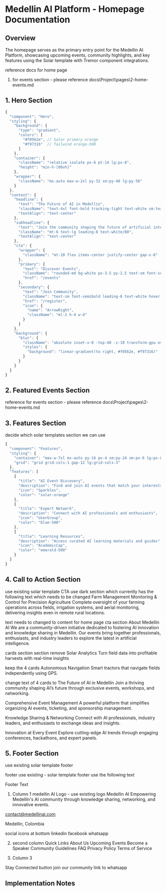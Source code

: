 # Medellin AI Platform - Homepage Documentation

## Overview
The homepage serves as the primary entry point for the Medellin AI Platform, showcasing upcoming events, community highlights, and key features using the Solar template with Tremor component integrations.

reference docs for home page 
1. for events section - please reference docs\Project\pages\2-home-events.md


## 1. Hero Section
```typescript
{
  "component": "Hero",
  "styling": {
    "background": {
      "type": "gradient",
      "colors": [
        "#f0562e", // Solar primary orange
        "#f97316"  // Tailwind orange-500
      ]
    },
    "container": {
      "className": "relative isolate px-6 pt-14 lg:px-8",
      "height": "min-h-[80vh]"
    },
    "wrapper": {
      "className": "mx-auto max-w-2xl py-32 sm:py-48 lg:py-56"
    }
  },
  "content": {
    "headline": {
      "text": "The Future of AI in Medellín",
      "className": "text-4xl font-bold tracking-tight text-white sm:text-6xl",
      "textAlign": "text-center"
    },
    "subheadline": {
      "text": "Join the community shaping the future of artificial intelligence",
      "className": "mt-6 text-lg leading-8 text-white/80",
      "textAlign": "text-center"
    },
    "cta": {
      "wrapper": {
        "className": "mt-10 flex items-center justify-center gap-x-6"
      },
      "primary": {
        "text": "Discover Events",
        "className": "rounded-md bg-white px-3.5 py-2.5 text-sm font-semibold text-solar-orange shadow-sm hover:bg-white/90 focus-visible:outline focus-visible:outline-2 focus-visible:outline-offset-2 focus-visible:outline-white",
        "href": "/events"
      },
      "secondary": {
        "text": "Join Community",
        "className": "text-sm font-semibold leading-6 text-white hover:text-white/80",
        "href": "/register",
        "icon": {
          "name": "ArrowRight",
          "className": "ml-2 h-4 w-4"
        }
      }
    },
    "background": {
      "blur": {
        "className": "absolute inset-x-0 -top-40 -z-10 transform-gpu overflow-hidden blur-3xl sm:-top-80",
        "styles": {
          "background": "linear-gradient(to right, #f0562e, #f97316)"
        }
      }
    }
  }
}
```

## 2. Featured Events Section
reference for events section - please reference docs\Project\pages\2-home-events.md


## 3. Features Section
decide which solar templates section  we can use 
```typescript
{
  "component": "Features",
  "styling": {
    "container": "max-w-7xl mx-auto py-16 px-4 sm:py-24 sm:px-6 lg:px-8",
    "grid": "grid grid-cols-1 gap-12 lg:grid-cols-3"
  },
  "features": [
    {
      "title": "AI Event Discovery",
      "description": "Find and join AI events that match your interests",
      "icon": "Sparkles",
      "color": "solar-orange"
    },
    {
      "title": "Expert Network",
      "description": "Connect with AI professionals and enthusiasts",
      "icon": "UserGroup",
      "color": "blue-500"
    },
    {
      "title": "Learning Resources",
      "description": "Access curated AI learning materials and guides",
      "icon": "AcademicCap",
      "color": "emerald-500"
    }
  ]
}
```




## 4. Call to Action Section


use existing solar template CTA use dark section 
which currently has the following text which needs to be changed
Farm Management
Monitoring & Control for Precision Agriculture
Complete oversight of your farming operations across fields, irrigation systems, and aerial monitoring, delivering insights even in remote rural locations.

text needs to changed to 
content for home page cta section
About Medellin AI
We are a community-driven initiative dedicated to fostering AI innovation and knowledge sharing in Medellín. Our events bring together professionals, enthusiasts, and industry leaders to explore the latest in artificial intelligence.


cards section 
section
remove
Solar Analytics
Turn field data into profitable harvests with real-time insights

keep the 4 cards
Autonomous Navigation
Smart tractors that navigate fields independently using GPS.

change text of 4 cards to
The Future of AI in Medellín
Join a thriving community shaping AI’s future through exclusive events, workshops, and networking.

Comprehensive Event Management
A powerful platform that simplifies organizing AI events, ticketing, and sponsorship management.

Knowledge Sharing & Networking
Connect with AI professionals, industry leaders, and enthusiasts to exchange ideas and insights.

Innovation at Every Event
Explore cutting-edge AI trends through engaging conferences, hackathons, and expert panels.

## 5. Footer Section
use existing solar template footer

 footer
use existing - solar template footer
use the following text

Footer Text 
1. Column 1
medellin AI Logo - use existing logo
Medellin AI
Empowering Medellín's AI community through knowledge sharing, networking, and innovative events.

contact@medellinai.com

Medellín, Colombia

social icons at bottom
linkedin 
facebook 
whatsapp


2. second column
Quick Links
About Us
Upcoming Events
Become a Speaker
Community Guidelines
FAQ
Privacy Policy
Terms of Service

3. Column 3 

Stay Connected
button
join our community
link to whatsapp 




## Implementation Notes

``` 